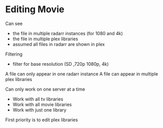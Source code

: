 # Editing Movie

Can see

- the file in multiple radarr instances (for 1080 and 4k)
- the file in multiple plex libraries
- assumed all files in radarr are shown in plex

Filtering

- filter for base resolution (SD ,720p 1080p, 4k)

A file can only appear in one radarr instance
A file can appear in multiple plex libraries

Can only work on one server at a time

- Work with all tv libraries
- Work with all movie libraries
- Work with just one library

First priority is to edit plex libraries
